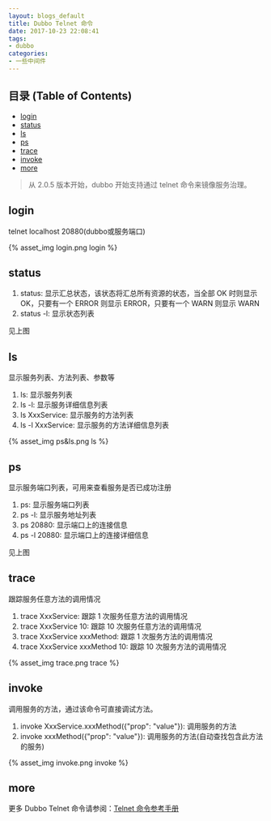 ```yaml
---
layout: blogs_default
title: Dubbo Telnet 命令
date: 2017-10-23 22:08:41
tags:                    
- dubbo                   
categories:              
- 一些中间件                  
---
```



 **目录 (Table of Contents)**
------------------------------------------------
<div class="markdown-toc editormd-markdown-toc"><ul class="markdown-toc-list"><li><a class="toc-level-2" href="#login" level="2">login</a></li><li><a class="toc-level-2" href="#status" level="2">status</a></li><li><a class="toc-level-2" href="#ls" level="2">ls</a></li><li><a class="toc-level-2" href="#ps" level="2">ps</a></li><li><a class="toc-level-2" href="#trace" level="2">trace</a></li><li><a class="toc-level-2" href="#invoke" level="2">invoke</a></li><li><a class="toc-level-2" href="#more" level="2">more</a><ul></ul></li></ul></div>

>从 2.0.5 版本开始，dubbo 开始支持通过 telnet 命令来镜像服务治理。

## login

telnet localhost 20880(dubbo或服务端口)

{% asset_img login.png login %}

## status

1. status: 显示汇总状态，该状态将汇总所有资源的状态，当全部 OK 时则显示 OK，只要有一个 ERROR 则显示 ERROR，只要有一个 WARN 则显示 WARN
2. status -l: 显示状态列表

见上图

## ls

显示服务列表、方法列表、参数等

1. ls: 显示服务列表
2. ls -l: 显示服务详细信息列表
3. ls XxxService: 显示服务的方法列表
4. ls -l XxxService: 显示服务的方法详细信息列表

{% asset_img ps&ls.png ls %}

## ps

显示服务端口列表，可用来查看服务是否已成功注册

1. ps: 显示服务端口列表
2. ps -l: 显示服务地址列表
3. ps 20880: 显示端口上的连接信息
4. ps -l 20880: 显示端口上的连接详细信息

见上图


## trace

跟踪服务任意方法的调用情况


1. trace XxxService: 跟踪 1 次服务任意方法的调用情况
2. trace XxxService 10: 跟踪 10 次服务任意方法的调用情况
3. trace XxxService xxxMethod: 跟踪 1 次服务方法的调用情况
4. trace XxxService xxxMethod 10: 跟踪 10 次服务方法的调用情况

{% asset_img trace.png trace %}

## invoke

调用服务的方法，通过该命令可直接调试方法。

1. invoke XxxService.xxxMethod({"prop": "value"}): 调用服务的方法
2. invoke xxxMethod({"prop": "value"}): 调用服务的方法(自动查找包含此方法的服务)

{% asset_img invoke.png invoke %}




## more

更多 Dubbo Telnet 命令请参阅：[Telnet 命令参考手册](https://dubbo.gitbooks.io/dubbo-user-book/references/telnet.html) 


